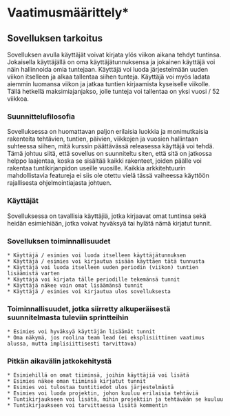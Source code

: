 
# Vaatimusmäärittely*

## Sovelluksen tarkoitus

Sovelluksen avulla käyttäjät voivat kirjata ylös viikon aikana tehdyt tuntinsa. Jokaisella käyttäjällä on oma käyttäjätunnuksensa ja jokainen käyttäjä voi näin hallinnoida omia tuntejaan. Käyttäjä voi luoda järjestelmään uuden viikon itselleen ja alkaa tallentaa siihen tunteja. Käyttäjä voi myös ladata aiemmin luomansa viikon ja jatkaa tuntien kirjaamista kyseiselle viikolle. Tällä hetkellä maksimiajanjakso, jolle tunteja voi tallentaa on yksi vuosi / 52 viikkoa. 

### Suunnittelufilosofia

Sovelluksessa on huomattavan paljon erilaisia luokkia ja monimutkaisia rakenteita tehtävien, tuntien, päivien, viikkojen ja vuosien hallintaan suhteessa siihen, mitä kurssin päättävässä releasessa käyttäjä voi tehdä. Tämä johtuu siitä, että sovellus on suunniteltu siten, että sitä on jatkossa helppo laajentaa, koska se sisältää kaikki rakenteet, joiden päälle voi rakentaa tuntikirjanpidon useille vuosille. Kaikkia arkkitehtuurin mahdollistavia featureja ei siis ole otettu vielä tässä vaiheessa käyttöön rajallisesta ohjelmointiajasta johtuen. 

### Käyttäjät

Sovelluksessa on tavallisia käyttäjiä, jotka kirjaavat omat tuntinsa sekä heidän esimiehiään, jotka voivat hyväksyä tai hylätä nämä kirjatut tunnit. 

### Sovelluksen toiminnallisuudet

    * Käyttäjä / esimies voi luoda itselleen käyttäjätunnuksen
    * Käyttäjä / esimies voi kirjautua sisään käyttäen tätä tunnusta
    * Käyttäjä voi luoda itselleen uuden periodin (viikon) tuntien lisäämistä varten
    * Käyttäjä voi kirjata tälle periodille tekemänsä tunnit
    * Käyttäjä näkee vain omat lisäämänsä tunnit
    * Käyttäjä / esimies voi kirjautua ulos sovelluksesta
    
### Toiminnallisuudet, jotka siirretty alkuperäisestä suunnitelmasta tuleviin sprintteihin

    * Esimies voi hyväksyä käyttäjän lisäämät tunnit
    * Oma näkymä, jos roolina team lead (ei eksplisiittinen vaatimus alussa, mutta implisiittisesti tarvittava)

### Pitkän aikavälin jatkokehitystä

    * Esimiehillä on omat tiiminsä, joihin käyttäjiä voi lisätä
    * Esimies näkee oman tiiminsä kirjatut tunnit
    * Esimies voi tulostaa tuntitiedot ulos järjestelmästä
    * Esimies voi luoda projektin, johon kuuluu erilaisia tehtäviä
    * Tuntikirjaukseen voi lisätä, mihin projektiin ja tehtävään se kuuluu
    * Tuntikirjaukseen voi tarvittaessa lisätä kommentin

